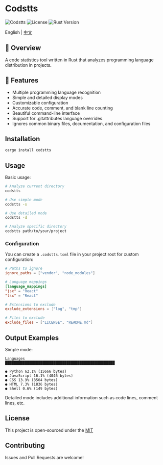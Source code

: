 # Codstts
  ![Codstts](https://img.shields.io/badge/passing-code-brightgreen) ![License](https://img.shields.io/badge/license-MIT-blue) ![Rust Version](https://img.shields.io/badge/rust-1.80.1-blue)

English | [中文](./README_zh.md)
## 🌟 Overview
A code statistics tool written in Rust that analyzes programming language distribution in projects.

## 🚀 Features
- Multiple programming language recognition
- Simple and detailed display modes
- Customizable configuration
- Accurate code, comment, and blank line counting
- Beautiful command-line interface
- Support for .gitattributes language overrides
- Ignores common binary files, documentation, and configuration files

## Installation

```bash
cargo install codstts
```

## Usage

Basic usage:

```bash
# Analyze current directory
codstts

# Use simple mode
codstts -s

# Use detailed mode
codstts -d

# Analyze specific directory
codstts path/to/your/project
```

### Configuration

You can create a `.codstts.toml` file in your project root for custom configuration:

```toml
# Paths to ignore
ignore_paths = ["vendor", "node_modules"]

# Language mappings
[language_mappings]
"jsx" = "React"
"tsx" = "React"

# Extensions to exclude
exclude_extensions = ["log", "tmp"]

# Files to exclude
exclude_files = ["LICENSE", "README.md"]
```

## Output Examples

Simple mode:
```
Languages
██████████████████████████████████████████████████

● Python 62.1% (15666 bytes)
● JavaScript 16.1% (4046 bytes)
● CSS 13.9% (3504 bytes)
● HTML 7.3% (1836 bytes)
● Shell 0.6% (149 bytes)
```

Detailed mode includes additional information such as code lines, comment lines, etc.

## License

This project is open-sourced under the [MIT](./LICENSE)

## Contributing

Issues and Pull Requests are welcome!